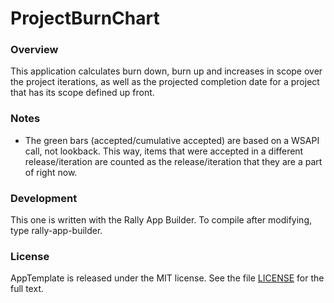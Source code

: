 ProjectBurnChart
=========================

### Overview
This application calculates burn down, burn up and increases in scope over the project iterations, 
as well as the projected completion date for a project that has its scope defined up front.

### Notes

* The green bars (accepted/cumulative accepted) are based on a WSAPI call, not lookback.  This way, items
  that were accepted in a different release/iteration are counted as the release/iteration that they are
  a part of right now.

### Development
This one is written with the Rally App Builder.  To compile after modifying, type rally-app-builder.

### License

AppTemplate is released under the MIT license.  See the file [LICENSE](https://raw.github.com/RallyApps/AppTemplate/master/LICENSE) for the full text.
